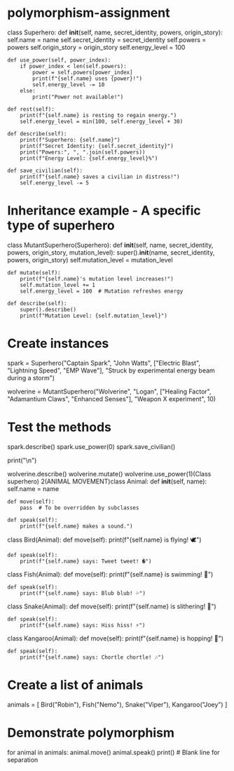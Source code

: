 # polymorphism-assignment 
class Superhero:
    def __init__(self, name, secret_identity, powers, origin_story):
        self.name = name
        self.secret_identity = secret_identity
        self.powers = powers
        self.origin_story = origin_story
        self.energy_level = 100
        
    def use_power(self, power_index):
        if power_index < len(self.powers):
            power = self.powers[power_index]
            print(f"{self.name} uses {power}!")
            self.energy_level -= 10
        else:
            print("Power not available!")
    
    def rest(self):
        print(f"{self.name} is resting to regain energy.")
        self.energy_level = min(100, self.energy_level + 30)
        
    def describe(self):
        print(f"Superhero: {self.name}")
        print(f"Secret Identity: {self.secret_identity}")
        print("Powers:", ", ".join(self.powers))
        print(f"Energy Level: {self.energy_level}%")
        
    def save_civilian(self):
        print(f"{self.name} saves a civilian in distress!")
        self.energy_level -= 5


# Inheritance example - A specific type of superhero
class MutantSuperhero(Superhero):
    def __init__(self, name, secret_identity, powers, origin_story, mutation_level):
        super().__init__(name, secret_identity, powers, origin_story)
        self.mutation_level = mutation_level
        
    def mutate(self):
        print(f"{self.name}'s mutation level increases!")
        self.mutation_level += 1
        self.energy_level = 100  # Mutation refreshes energy
        
    def describe(self):  
        super().describe()
        print(f"Mutation Level: {self.mutation_level}")


# Create instances
spark = Superhero("Captain Spark", "John Watts", 
                 ["Electric Blast", "Lightning Speed", "EMP Wave"],
                 "Struck by experimental energy beam during a storm")

wolverine = MutantSuperhero("Wolverine", "Logan", 
                          ["Healing Factor", "Adamantium Claws", "Enhanced Senses"],
                          "Weapon X experiment", 10)

# Test the methods
spark.describe()
spark.use_power(0)
spark.save_civilian()

print("\n")

wolverine.describe()
wolverine.mutate()
wolverine.use_power(1)(Class superhero)
2(ANIMAL MOVEMENT)class Animal:
    def __init__(self, name):
        self.name = name
        
    def move(self):
        pass  # To be overridden by subclasses
        
    def speak(self):
        print(f"{self.name} makes a sound.")

class Bird(Animal):
    def move(self):
        print(f"{self.name} is flying! 🕊️")
        
    def speak(self):
        print(f"{self.name} says: Tweet tweet! �")

class Fish(Animal):
    def move(self):
        print(f"{self.name} is swimming! 🐠")
        
    def speak(self):
        print(f"{self.name} says: Blub blub! 💦")

class Snake(Animal):
    def move(self):
        print(f"{self.name} is slithering! 🐍")
        
    def speak(self):
        print(f"{self.name} says: Hiss hiss! ⚡")

class Kangaroo(Animal):
    def move(self):
        print(f"{self.name} is hopping! 🦘")
        
    def speak(self):
        print(f"{self.name} says: Chortle chortle! 🎶")


# Create a list of animals
animals = [
    Bird("Robin"),
    Fish("Nemo"),
    Snake("Viper"),
    Kangaroo("Joey")
]

# Demonstrate polymorphism
for animal in animals:
    animal.move()
    animal.speak()
    print()  # Blank line for separation


